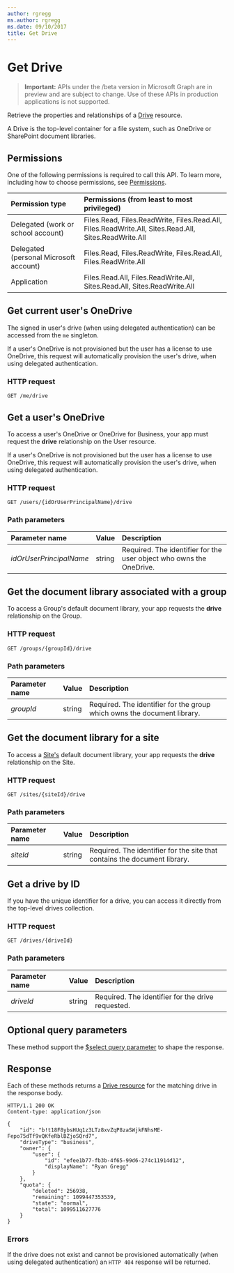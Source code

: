 ```yaml
---
author: rgregg
ms.author: rgregg
ms.date: 09/10/2017
title: Get Drive
---
```

# Get Drive

> **Important:** APIs under the /beta version in Microsoft Graph are in preview and are subject to change. Use of these APIs in production applications is not supported.

Retrieve the properties and relationships of a [Drive](../resources/drive.md) resource.

A Drive is the top-level container for a file system, such as OneDrive or SharePoint document libraries.

## Permissions

One of the following permissions is required to call this API. To learn more, including how to choose permissions, see [Permissions](/graph/permissions-reference).

|Permission type      | Permissions (from least to most privileged)              |
|:--------------------|:---------------------------------------------------------|
|Delegated (work or school account) | Files.Read, Files.ReadWrite, Files.Read.All, Files.ReadWrite.All, Sites.Read.All, Sites.ReadWrite.All    |
|Delegated (personal Microsoft account) | Files.Read, Files.ReadWrite, Files.Read.All, Files.ReadWrite.All    |
|Application | Files.Read.All, Files.ReadWrite.All, Sites.Read.All, Sites.ReadWrite.All |

## Get current user's OneDrive

The signed in user's drive (when using delegated authentication) can be accessed from the `me` singleton.

If a user's OneDrive is not provisioned but the user has a license to use OneDrive, this request will automatically provision the user's drive, when using delegated authentication.

### HTTP request

<!-- { "blockType": "request", "name": "get-drive-default", "scopes": "files.read" } -->

```http
GET /me/drive
```

## Get a user's OneDrive

To access a user's OneDrive or OneDrive for Business, your app must request the **drive** relationship on the User resource.

If a user's OneDrive is not provisioned but the user has a license to use OneDrive, this request will automatically provision the user's drive, when using delegated authentication.

### HTTP request

<!-- { "blockType": "request", "name": "get-drive-by-user", "scopes": "files.read.all" } -->

```http
GET /users/{idOrUserPrincipalName}/drive
```

### Path parameters

| Parameter name | Value  | Description                                       |
|:---------------|:-------|:--------------------------------------------------|
| _idOrUserPrincipalName_     | string | Required. The identifier for the user object who owns the OneDrive. |

## Get the document library associated with a group

To access a Group's default document library, your app requests the **drive** relationship on the Group.

### HTTP request

<!-- { "blockType": "request", "name": "get-drive-by-group", "scopes": "group.read.all" } -->

```http
GET /groups/{groupId}/drive
```

### Path parameters

| Parameter name | Value  | Description                                       |
|:---------------|:-------|:--------------------------------------------------|
| _groupId_      | string | Required. The identifier for the group which owns the document library. |

## Get the document library for a site

To access a [Site's](../resources/site.md) default document library, your app requests the **drive** relationship on the Site.

### HTTP request

```http
GET /sites/{siteId}/drive
```

### Path parameters

| Parameter name | Value  | Description                                       |
|:---------------|:-------|:--------------------------------------------------|
| _siteId_       | string | Required. The identifier for the site that contains the document library. |

## Get a drive by ID

If you have the unique identifier for a drive, you can access it directly from the top-level drives collection.

### HTTP request

<!-- { "blockType": "request", "name": "get-drive-by-id", "scopes": "files.read" } -->

```http
GET /drives/{driveId}
```

### Path parameters

| Parameter name | Value  | Description                                       |
|:---------------|:-------|:--------------------------------------------------|
| _driveId_      | string | Required. The identifier for the drive requested. |

## Optional query parameters

These method support the [$select query parameter][odata-query-parameters] to shape the response.

## Response

Each of these methods returns a [Drive resource][drive-resource] for the matching drive in the response body.

<!-- { "blockType": "response", "@odata.type": "microsoft.graph.drive", "truncated": true, "name": ["get-drive-by-id", "get-drive-by-group", "get-drive-by-user", "get-drive-default"] } -->

```http
HTTP/1.1 200 OK
Content-type: application/json

{
    "id": "b!t18F8ybsHUq1z3LTz8xvZqP8zaSWjkFNhsME-Fepo75dTf9vQKfeRblBZjoSQrd7",
    "driveType": "business",
    "owner": {
        "user": {
            "id": "efee1b77-fb3b-4f65-99d6-274c11914d12",
            "displayName": "Ryan Gregg"
        }
    },
    "quota": {
        "deleted": 256938,
        "remaining": 1099447353539,
        "state": "normal",
        "total": 1099511627776
    }
}
```

### Errors

If the drive does not exist and cannot be provisioned automatically (when using delegated authentication) an `HTTP 404` response will be returned.

[drive-resource]: ../resources/drive.md
[odata-query-parameters]: /graph/query-parameters

<!-- {
  "type": "#page.annotation",
  "description": "Get metadata for a OneDrive, OneDrive for Business, or Office 365 group drive",
  "keywords": "drive,onedrive,default drive,group drive",
  "section": "documentation",
  "tocPath": "Drives/Get drive"
} -->
